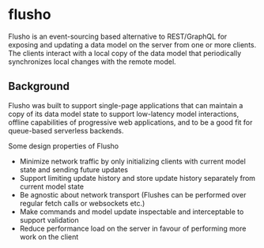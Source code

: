 # flusho
Flusho is an event-sourcing based alternative to REST/GraphQL for exposing and updating a data model on the server from one or more clients. The clients interact with a local copy of the data model that periodically synchronizes local changes with the remote model.

## Background
Flusho was built to support single-page applications that can maintain a copy of its data model state to support low-latency model interactions, offline capabilities of progressive web applications, and to be a good fit for queue-based serverless backends.   
   
Some design properties of Flusho
* Minimize network traffic by only initializing clients with current model state and sending future updates
* Support limiting update history and store update history separately from current model state
* Be agnostic about network transport (Flushes can be performed over regular fetch calls or websockets etc.)
* Make commands and model update inspectable and interceptable to support validation
* Reduce performance load on the server in favour of performing more work on the client

